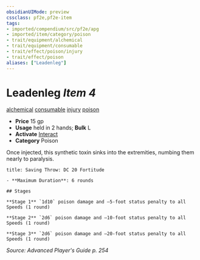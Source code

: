 ```yaml
---
obsidianUIMode: preview
cssclass: pf2e,pf2e-item
tags:
- imported/compendium/src/pf2e/apg
- imported/item/category/poison
- trait/equipment/alchemical
- trait/equipment/consumable
- trait/effect/poison/injury
- trait/effect/poison
aliases: ["Leadenleg"]
---
```

# Leadenleg *Item 4*  
[alchemical](alchemical.md)  [consumable](consumable.md)  [injury](injury.md)  [poison](rules/traits/poison.md)  

- **Price** 15 gp
- **Usage** held in 2 hands; **Bulk** L
- **Activate** [Interact](interact.md)
- **Category** Poison

Once injected, this synthetic toxin sinks into the extremities, numbing them nearly to paralysis.

```ad-inline-affliction
title: Saving Throw: DC 20 Fortitude

- **Maximum Duration**: 6 rounds

## Stages

**Stage 1** `1d10` poison damage and –5-foot status penalty to all Speeds (1 round)

**Stage 2** `2d6` poison damage and –10-foot status penalty to all Speeds (1 round)

**Stage 3** `2d6` poison damage and –20-foot status penalty to all Speeds (1 round)
```

*Source: Advanced Player's Guide p. 254*